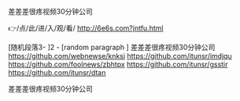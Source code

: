 
差差差很疼视频30分钟公司




👉/点/此/进/入/观/看/ http://6e6s.com?jntfu.html




[随机段落3-
]2 - [random paragraph
]
差差差很疼视频30分钟公司 https://github.com/webnewse/knksi
https://github.com/itunsr/imdjqu
https://github.com/foolnews/zbhtpx
https://github.com/itunsr/gsstir
https://github.com/itunsr/dtan





差差差很疼视频30分钟公司
